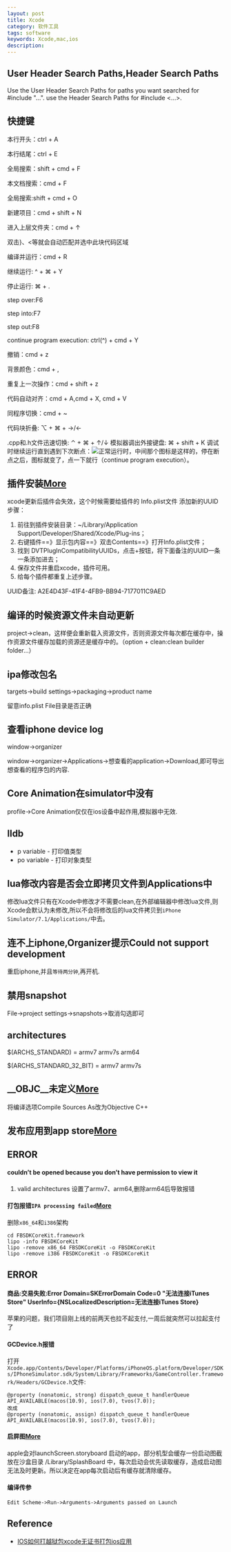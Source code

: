 ```yaml
---
layout: post
title: Xcode
category: 软件工具
tags: software
keywords: Xcode,mac,ios
description: 
---
```

## User Header Search Paths,Header Search Paths
 
   Use the User Header Search Paths for paths you want searched for #include "...".
   use the Header Search Paths for #include <...>.
   
## 快捷键

  
本行开头：ctrl + A

本行结尾：ctrl + E

全局搜索：shift + cmd + F

本文档搜索：cmd + F

全局搜索:shift + cmd + O

新建项目：cmd + shift + N

进入上层文件夹：cmd + ↑

双击}、\<等就会自动匹配并选中此块代码区域

编译并运行：cmd + R

继续运行: ^ + ⌘ + Y

停止运行: ⌘ + .

step over:F6

step into:F7

step out:F8 

continue program execution: ctrl(^) + cmd + Y

撤销：cmd + z

背景颜色：cmd + ,

重复上一次操作：cmd + shift + z

代码自动对齐：cmd + A,cmd + X, cmd + V

同程序切换：cmd + ~

代码块折叠: ⌥ + ⌘ + →/←

.cpp和.h文件迅速切换: ⌃ + ⌘ + ↑/↓
模拟器调出外接键盘:  ⌘ + shift + K
调试时继续运行直到遇到下次断点：![](webkit-fake-url://B9105FB6-B380-40CD-AB4C-D0EDA7CBD734/image.tiff)正常运行时，中间那个图标是这样的，停在断点之后，图标就变了，点一下就行（continue
program execution）。

## 插件安装[More](http://www.tuicool.com/articles/NZFNZ3N)

xcode更新后插件会失效，这个时候需要给插件的 Info.plist文件 添加新的UUID
步骤：

1. 前往到插件安装目录：~/Library/Application Support/Developer/Shared/Xcode/Plug-ins；
2. 右键插件==》显示包内容==》双击Contents==》打开Info.plist文件；
3. 找到 DVTPlugInCompatibilityUUIDs，点击+按钮，将下面备注的UUID一条一条添加进去；
4. 保存文件并重启xcode，插件可用。
5. 给每个插件都重复上述步骤。

UUID备注:
A2E4D43F-41F4-4FB9-BB94-7177011C9AED

## 编译的时候资源文件未自动更新

project-\>clean，这样便会重新载入资源文件，否则资源文件每次都在缓存中，操作资源文件缓存加载的资源还是缓存中的。（option +
clean:clean builder folder…）

## ipa修改包名

targets-\>build settings-\>packaging-\>product name

留意info.plist File目录是否正确


## 查看iphone device log
window->organizer

window->organizer->Applications->想查看的application->Download,即可导出想查看的程序包的内容.

## Core Animation在simulator中没有
profile->Core Animation仅仅在ios设备中起作用,模拟器中无效.

## lldb
* p variable - 打印值类型
* po variable - 打印对象类型

## lua修改内容是否会立即拷贝文件到Applications中
修改lua文件只有在Xcode中修改才不需要clean,在外部编辑器中修改lua文件,则Xcode会默认为未修改,所以不会将修改后的lua文件拷贝到`iPhone Simulator/7.1/Applications/`中去。

## 连不上iphone,Organizer提示Could not support development
重启iphone,并且`等待两分钟`,再开机.

## 禁用snapshot
File->project settings->snapshots->取消勾选即可

## architectures
$(ARCHS_STANDARD) = armv7 armv7s arm64

$(ARCHS_STANDARD_32_BIT) = armv7 armv7s
## \_\_OBJC__未定义[More](http://www.cnblogs.com/biosli/archive/2011/04/30/Mixing_Objective-C_and_Cplusplus_in_iPhone_Development.html)
将编译选项Compile Sources As改为Objective C++


## 发布应用到app store[More](http://www.jianshu.com/p/ff3b8a5fff9c)


## ERROR

#### couldn’t be opened because you don’t have permission to view it

1. valid architectures 设置了armv7、arm64,删除arm64后导致报错

#### 打包报错`IPA processing failed`[More](https://www.jianshu.com/p/c7e0a52efd1a)

删除`x86_64`和`i386`架构
```
cd FBSDKCoreKit.framework
lipo -info FBSDKCoreKit
lipo -remove x86_64 FBSDKCoreKit -o FBSDKCoreKit
lipo -remove i386 FBSDKCoreKit -o FBSDKCoreKit
```

## ERROR

#### 商品:交易失败:Error Domain=SKErrorDomain Code=0 "无法连接iTunes Store" UserInfo={NSLocalizedDescription=无法连接iTunes Store}

苹果的问题，我们项目刚上线的前两天也拉不起支付,一周后就突然可以拉起支付了

#### GCDevice.h报错

打开`Xcode.app/Contents/Developer/Platforms/iPhoneOS.platform/Developer/SDKs/IPhoneSimulator.sdk/System/Library/Frameworks/GameController.framework/Headers/GCDevice.h`文件:
```
@property (nonatomic, strong) dispatch_queue_t handlerQueue API_AVAILABLE(macos(10.9), ios(7.0), tvos(7.0));
改成
@property (nonatomic, assign) dispatch_queue_t handlerQueue API_AVAILABLE(macos(10.9), ios(7.0), tvos(7.0));
```


#### 启屏图[More](https://juejin.im/post/6844904047435055118)

apple会对launchScreen.storyboard 启动的app，部分机型会缓存一份启动图截放在沙盒目录 /Library/SplashBoard 中，每次启动会优先读取缓存，造成启动图无法及时更新。所以决定在app每次启动后有缓存就清除缓存。

#### 编译传参

```
Edit Scheme->Run->Arguments->Arguments passed on Launch
```
## Reference

* [IOS如何打越狱包xcode无证书打包ios应用](https://www.cnblogs.com/yzeng/p/8519492.html)